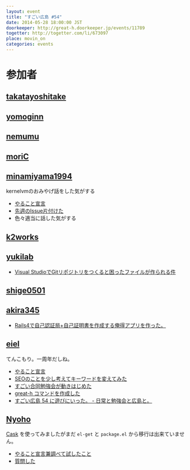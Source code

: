 ```yaml
---
layout: event
title: "すごい広島 #54"
date: 2014-05-28 18:00:00 JST
doorkeeper: http://great-h.doorkeeper.jp/events/11789
togetter: http://togetter.com/li/673097
place: movin_on
categories: events
---
```


# 参加者


## [takatayoshitake](http://twitter.com/takatayoshitake)


## [yomoginn](https://github.com/yomoginn)


## [nemumu](https://github.com/nemumu)


## [moriC](https://github.com/moriC)


## [minamiyama1994](https://github.com/minamiyama1994)

kernelvmのおみやげ話をした気がする

* [やること宣言](https://github.com/great-h/great-h.github.io/issues/950)
* [先週のIssue片付けた](https://github.com/great-h/great-h.github.io/pull/965)
* 色々適当に話した気がする

## [k2works](https://github.com/k2works)


## [yukilab](http://twitter.com/yukilab)

* [Visual StudioでGitリポジトリをつくると困ったファイルが作られる件](http://yukilab3.blog.fc2.com/blog-entry-29.html)


## [shige0501](https://github.com/shige0501)


## [akira345](https://github.com/akira345)

* [Rails4で自己認証局+自己証明書を作成する俺得アプリを作った。](http://akira-junkbox.blogspot.jp/2014/06/railsweb.html)


## [eiel](http://eiel.info/)

てんこもり。一周年だしね。

* [やること宣言](https://github.com/great-h/great-h.github.io/issues/954)
* [SEOのことを少し考えてキーワードを変えてみた](https://github.com/great-h/great-h.github.io/pull/961)
* [すごい合同勉強会が動きはじめた](https://github.com/LTDD/Sessions/wiki/%E3%81%99%E3%81%94%E3%81%84%E5%90%88%E5%90%8C%E5%8B%89%E5%BC%B7%E4%BC%9A)
* [great-h コマンドを作成した](https://github.com/great-h/great-h)
* [すごい広島 54 に遊びにいった。 - 日常と勉強会と広島と。](http://eielh-life.tumblr.com/post/87106852513/54)

## [Nyoho](http://nyoho.jp)

[Cask](http://cask.github.io) を使ってみましたがまだ `el-get` と `package.el` から移行は出来ていません。

* [やること宣言兼調べて試したこと](https://github.com/great-h/great-h.github.io/issues/967)
* [質問した](https://github.com/cask/cask/issues/219)
